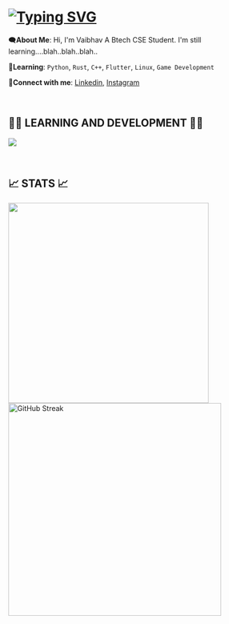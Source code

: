 <h1>
<a href="https://git.io/typing-svg"><img src="https://readme-typing-svg.demolab.com?font=JetBrains+Mono&size=15&duration=2000&pause=1000&color=B679F7&random=false&lines=Hi%2C+it%27s+Vaibhav;Vaibhav%3A+making+awesome+projects+;Vaibhav%3A+Remember+first+rule+of+fight+club;Vaibhav%3A+Until+we+meet+again" alt="Typing SVG" /></a>
</h1>

🗨️**About Me**: Hi, I'm Vaibhav A Btech CSE Student. I'm still learning....blah..blah..blah..

🌱**Learning**: `Python`, `Rust`, `C++`, `Flutter`, `Linux`, `Game Development`

🔗**Connect with me**: [Linkedin](https://www.linkedin.com/in/vaibhav-pathak-9202652b7?utm_source=share&utm_campaign=share_via&utm_content=profile&utm_medium=android_app), [Instagram](https://www.instagram.com/_vaibhavv._.11)

</br>
<h2>👨‍💻 LEARNING AND DEVELOPMENT 👨‍💻</h2>
<p>
  <a href="https://skillicons.dev">
    <img src="https://skillicons.dev/icons?i=python,git,github,rust,cpp,vscode,visualstudio,unity,unreal,linux,flutter" />
  </a>
</p>

</br>
<h2>📈 STATS 📈</h2>
<div>
<picture>
  <source
    srcset="https://github-readme-stats.vercel.app/api?username=G0dVai&show_icons=true&rank_icon=github&border_radius=10&theme=dark"
    media="(prefers-color-scheme: dark)"
  />
  <source
    srcset="https://github-readme-stats.vercel.app/api?username=G0dVai&show_icons=true"
    media="(prefers-color-scheme: light), (prefers-color-scheme: no-preference)"
  />
  <img width=400 src="https://github-readme-stats.vercel.app/api?username=G0dVai&show_icons=true" />
</picture>
<a href="https://git.io/streak-stats"><img width=425 src="https://streak-stats.demolab.com?user=G0dVai&theme=dark&border_radius=10" alt="GitHub Streak" /></a>
</div>
